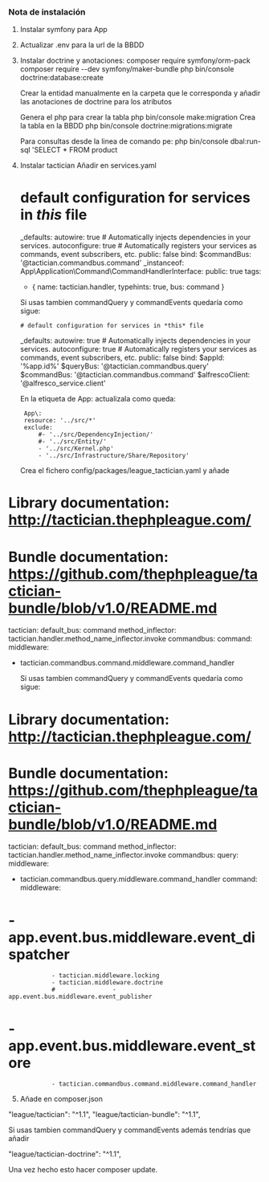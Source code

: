 ### Nota de instalación

1) Instalar symfony para App
2) Actualizar .env para la url de la BBDD
3) Instalar doctrine y anotaciones:
   composer require symfony/orm-pack
   composer require --dev symfony/maker-bundle
   php bin/console doctrine:database:create

   Crear la entidad manualmente en la carpeta que le corresponda y añadir las anotaciones de doctrine
   para los atributos

   Genera el php para crear la tabla
   php bin/console make:migration
   Crea la tabla en la BBDD
   php bin/console doctrine:migrations:migrate

   Para consultas desde la linea de comando pe: php bin/console dbal:run-sql 'SELECT * FROM product

4) Instalar tactician
   Añadir en services.yaml

   # default configuration for services in *this* file
   _defaults:
   autowire: true      # Automatically injects dependencies in your services.
   autoconfigure: true # Automatically registers your services as commands, event subscribers, etc.
   public: false
   bind:
   $commandBus: '@tactician.commandbus.command'
   _instanceof:
   App\Application\Command\CommandHandlerInterface:
   public: true
   tags:
   - { name: tactician.handler, typehints: true, bus: command }

   Si usas tambien commandQuery y commandEvents quedaría como sigue:

       # default configuration for services in *this* file
   _defaults:
   autowire: true      # Automatically injects dependencies in your services.
   autoconfigure: true # Automatically registers your services as commands, event subscribers, etc.
   public: false
   bind:
   $appId: '%app.id%'
   $queryBus: '@tactician.commandbus.query'
   $commandBus: '@tactician.commandbus.command'
   $alfrescoClient: '@alfresco_service.client'

   En la etiqueta de App\: actualizala como queda:

        App\:
        resource: '../src/*'
        exclude:
            #- '../src/DependencyInjection/'
            #- '../src/Entity/'
            - '../src/Kernel.php'
            - '../src/Infrastructure/Share/Repository'


    Crea el fichero config/packages/league_tactician.yaml y añade

# Library documentation: http://tactician.thephpleague.com/
# Bundle documentation: https://github.com/thephpleague/tactician-bundle/blob/v1.0/README.md
tactician:
default_bus: command
method_inflector: tactician.handler.method_name_inflector.invoke
commandbus:
command:
middleware:
- tactician.commandbus.command.middleware.command_handler

	Si usas tambien commandQuery y commandEvents quedaría como sigue:

# Library documentation: http://tactician.thephpleague.com/
# Bundle documentation: https://github.com/thephpleague/tactician-bundle/blob/v1.0/README.md
tactician:
default_bus: command
method_inflector: tactician.handler.method_name_inflector.invoke
commandbus:
query:
middleware:
- tactician.commandbus.query.middleware.command_handler
command:
middleware:
#                - app.event.bus.middleware.event_dispatcher
                - tactician.middleware.locking
                - tactician.middleware.doctrine
                #                - app.event.bus.middleware.event_publisher
#                - app.event.bus.middleware.event_store
                - tactician.commandbus.command.middleware.command_handler

5) Añade en composer.json

"league/tactician": "^1.1",
"league/tactician-bundle": "^1.1",

Si usas tambien commandQuery y commandEvents además tendrías que añadir

"league/tactician-doctrine": "^1.1",

Una vez hecho esto hacer composer update.